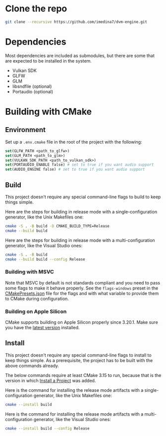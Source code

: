# Clone the repo

```bash
git clone --recursive https://github.com/imedina7/dvm-engine.git
```

# Dependencies
Most dependencies are included as submodules,
but there are some that are expected to be installed in the system.

- Vulkan SDK
- GLFW
- GLM
- libsndfile (optional)
- Portaudio (optional)

# Building with CMake

## Environment

Set up a `.env.cmake` file in the root of the project with the following:

```CMake
set(GLFW_PATH <path_to_glfw>)
set(GLM_PATH <path_to_glm>)
set(VULKAN_SDK_PATH <path_to_vulkan_sdk>)
set(PORTAUDIO_ENABLE false) # set to true if you want audio support
set(AUDIO_ENGINE false) # set to true if you want audio support
```

## Build

This project doesn't require any special command-line flags to build to keep
things simple.

Here are the steps for building in release mode with a single-configuration
generator, like the Unix Makefiles one:

```sh
cmake -S . -B build -D CMAKE_BUILD_TYPE=Release
cmake --build build
```

Here are the steps for building in release mode with a multi-configuration
generator, like the Visual Studio ones:

```sh
cmake -S . -B build
cmake --build build --config Release
```

### Building with MSVC

Note that MSVC by default is not standards compliant and you need to pass some
flags to make it behave properly. See the `flags-windows` preset in the
[CMakePresets.json](CMakePresets.json) file for the flags and with what
variable to provide them to CMake during configuration.

### Building on Apple Silicon

CMake supports building on Apple Silicon properly since 3.20.1. Make sure you
have the [latest version][1] installed.

## Install

This project doesn't require any special command-line flags to install to keep
things simple. As a prerequisite, the project has to be built with the above
commands already.

The below commands require at least CMake 3.15 to run, because that is the
version in which [Install a Project][2] was added.

Here is the command for installing the release mode artifacts with a
single-configuration generator, like the Unix Makefiles one:

```sh
cmake --install build
```

Here is the command for installing the release mode artifacts with a
multi-configuration generator, like the Visual Studio ones:

```sh
cmake --install build --config Release
```

[1]: https://cmake.org/download/
[2]: https://cmake.org/cmake/help/latest/manual/cmake.1.html#install-a-project
